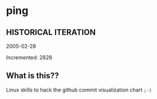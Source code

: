 # ping

## HISTORICAL ITERATION
2005-02-28

Incremented: 2828

## What is this?? 
Linux skills to hack the github commit visualization chart `;-)`
